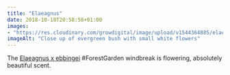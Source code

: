 ```yaml
---
title: "Elaeagnus"
date: 2018-10-18T20:58:58+01:00
images: 
- "https://res.cloudinary.com/growdigital/image/upload/v1544364885/elaeagnus-flowers-44688403834.jpg"
imageAlt: "Close up of evergreen bush with small white flowers"
---
```


The [Elaeagnus x ebbingei](https://pfaf.org/user/plant.aspx?latinname=Elaeagnus+x+ebbingei) #ForestGarden windbreak is flowering, absolutely beautiful scent. 

